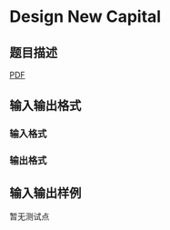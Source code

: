 # Design New Capital

## 题目描述

[problemUrl]: https://uva.onlinejudge.org/index.php?option=com_onlinejudge&Itemid=8&category=859&page=show_problem&problem=4929

[PDF](https://uva.onlinejudge.org/external/17/p1733.pdf)

## 输入输出格式

### 输入格式

### 输出格式

## 输入输出样例

暂无测试点

